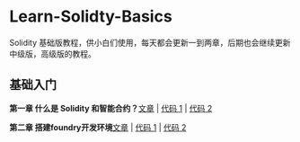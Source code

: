 # Learn-Solidty-Basics

Solidity 基础版教程，供小白们使用，每天都会更新一到两章，后期也会继续更新中级版，高级版的教程。

## 基础入门

**第一章 什么是 Solidity 和智能合约？**[文章](<src/01-WhatSolidityAndSmartContracts/README.md>) | [代码 1](<src/01-WhatSolidityAndSmartContracts/SimpleInsurance.sol>) | [代码 2](<src/01-WhatSolidityAndSmartContracts/SimpleContract.sol>)

**第二章 搭建foundry开发环境**[文章](<src/01-WhatSolidityAndSmartContracts/README.md>) | [代码 1](<src/01-WhatSolidityAndSmartContracts/SimpleInsurance.sol>) | [代码 2](<src/01-WhatSolidityAndSmartContracts/SimpleContract.sol>)
